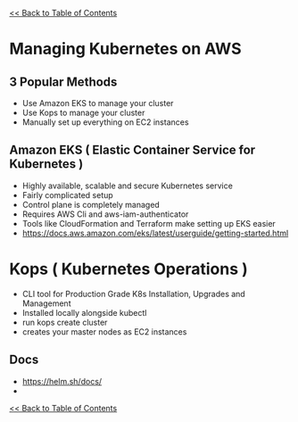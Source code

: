[<< Back to Table of Contents](README.md)

# Managing Kubernetes on AWS

## 3 Popular Methods

- Use Amazon EKS to manage your cluster
- Use Kops to manage your cluster
- Manually set up everything on EC2 instances

## Amazon EKS ( Elastic Container Service for Kubernetes ) 

- Highly available, scalable and secure Kubernetes service
- Fairly complicated setup 
- Control plane is completely managed
- Requires AWS Cli and aws-iam-authenticator
- Tools like CloudFormation and Terraform make setting up EKS easier
- https://docs.aws.amazon.com/eks/latest/userguide/getting-started.html

# Kops ( Kubernetes Operations ) 

- CLI tool for Production Grade K8s Installation, Upgrades and Management
- Installed locally alongside kubectl
- run kops create cluster
- creates your master nodes as EC2 instances 

## Docs

- https://helm.sh/docs/
- 

[<< Back to Table of Contents](README.md)
